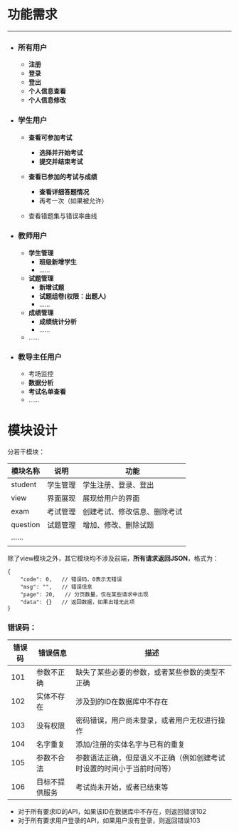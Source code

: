 # 功能需求

------

<!--以下所列功能需求中，加粗的为初步必需项-->

- ### 所有用户

  - **注册**
  - **登录**
  - **登出**
  - **个人信息查看**
  - **个人信息修改**

- ### 学生用户

  - **查看可参加考试**
    - **选择并开始考试**
    - **提交并结束考试**
  - **查看已参加的考试与成绩**
    - **查看详细答题情况**
    - 再考一次（如果被允许）

  - 查看错题集与错误率曲线

- ### 教师用户

  - **学生管理**
    - **班级新增学生**
    - ……
  - **试题管理**
    - **新增试题**
    - **试题组卷(权限：出题人)**
    - ……
  - **成绩管理**
    - **成绩统计分析**
    - ……
  - ……

- ### 教导主任用户

  - 考场监控
  - **数据分析**
  - **考试名单查看**
  - ……

# 模块设计

分若干模块：

| 模块名称 | 说明     | 功能                         |
| -------- | -------- | ---------------------------- |
| student  | 学生管理 | 学生注册、登录、登出         |
| view     | 界面展现 | 展现给用户的界面             |
| exam     | 考试管理 | 创建考试、修改信息、删除考试 |
| question | 试题管理 | 增加、修改、删除试题         |
| ……       |          |                              |
|          |          |                              |

除了view模块之外，其它模块均不涉及前端，**所有请求返回JSON**，格式为：

```jsmin
{
    "code": 0,   // 错误码，0表示无错误
    "msg": "",   // 错误信息
    "page": 20,   // 分页数量，仅在某些请求中出现
    "data": {}   // 返回数据，如果出错无此项
}
```

### 错误码：

| 错误码 | 错误信息       | 描述                                                         |
| ------ | -------------- | ------------------------------------------------------------ |
| 101    | 参数不正确     | 缺失了某些必要的参数，或者某些参数的类型不正确               |
| 102    | 实体不存在     | 涉及到的ID在数据库中不存在                                   |
| 103    | 没有权限       | 密码错误，用户尚未登录，或者用户无权进行操作                 |
| 104    | 名字重复       | 添加/注册的实体名字与已有的重复                              |
| 105    | 参数不合法     | 参数语法正确，但是语义不正确（例如创建考试时设置的时间小于当前时间等） |
| 106    | 目标不提供服务 | 考试尚未开始，或者已结束等                                   |

- 对于所有要求ID的API，如果该ID在数据库中不存在，则返回错误102
- 对于所有要求用户登录的API，如果用户没有登录，则返回错误103